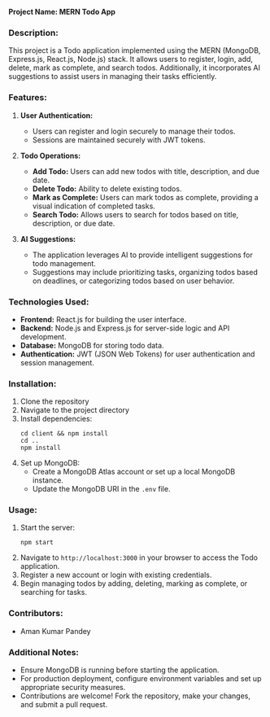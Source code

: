 **Project Name: MERN Todo App**

### Description:

This project is a Todo application implemented using the MERN (MongoDB, Express.js, React.js, Node.js) stack. It allows users to register, login, add, delete, mark as complete, and search todos. Additionally, it incorporates AI suggestions to assist users in managing their tasks efficiently.

### Features:

1. **User Authentication:**

   - Users can register and login securely to manage their todos.
   - Sessions are maintained securely with JWT tokens.

2. **Todo Operations:**

   - **Add Todo:** Users can add new todos with title, description, and due date.
   - **Delete Todo:** Ability to delete existing todos.
   - **Mark as Complete:** Users can mark todos as complete, providing a visual indication of completed tasks.
   - **Search Todo:** Allows users to search for todos based on title, description, or due date.

3. **AI Suggestions:**
   - The application leverages AI to provide intelligent suggestions for todo management.
   - Suggestions may include prioritizing tasks, organizing todos based on deadlines, or categorizing todos based on user behavior.

### Technologies Used:

- **Frontend:** React.js for building the user interface.
- **Backend:** Node.js and Express.js for server-side logic and API development.
- **Database:** MongoDB for storing todo data.
- **Authentication:** JWT (JSON Web Tokens) for user authentication and session management.

### Installation:

1. Clone the repository
2. Navigate to the project directory
3. Install dependencies:
   ```
   cd client && npm install
   cd ..
   npm install
   ```
4. Set up MongoDB:
   - Create a MongoDB Atlas account or set up a local MongoDB instance.
   - Update the MongoDB URI in the `.env` file.

### Usage:

1. Start the server:
   ```
   npm start
   ```
2. Navigate to `http://localhost:3000` in your browser to access the Todo application.
3. Register a new account or login with existing credentials.
4. Begin managing todos by adding, deleting, marking as complete, or searching for tasks.

### Contributors:

- Aman Kumar Pandey

### Additional Notes:

- Ensure MongoDB is running before starting the application.
- For production deployment, configure environment variables and set up appropriate security measures.
- Contributions are welcome! Fork the repository, make your changes, and submit a pull request.
